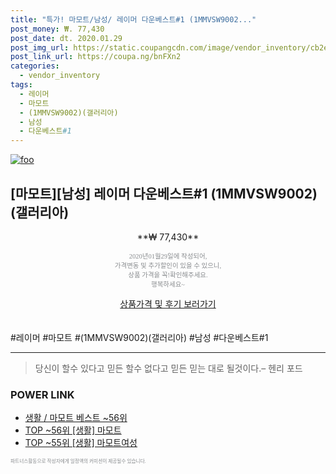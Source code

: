 ```yaml
--- 
title: "특가! 마모트/남성/ 레이머 다운베스트#1 (1MMVSW9002..." 
post_money: ₩. 77,430 
post_date: dt. 2020.01.29 
post_img_url: https://static.coupangcdn.com/image/vendor_inventory/cb2e/50bc71b19e5caeaac09d7e9235f401036ec2ef4521997f8e8e8e5b0a8b03.JPG 
post_link_url: https://coupa.ng/bnFXn2 
categories: 
  - vendor_inventory 
tags: 
  - 레이머 
  - 마모트 
  - (1MMVSW9002)(갤러리아) 
  - 남성 
  - 다운베스트#1 
--- 
```

[![foo](https://static.coupangcdn.com/image/vendor_inventory/cb2e/50bc71b19e5caeaac09d7e9235f401036ec2ef4521997f8e8e8e5b0a8b03.JPG)](https://coupa.ng/bnFXn2) 

## [마모트][남성] 레이머 다운베스트#1 (1MMVSW9002)(갤러리아) 
<p style="text-align: center;">**₩ 77,430**</p> 
<p style="text-align: center;"><span style="color: #898c8f; font-family: Georgia,Times,serif; font-size: 0.75em;">2020년01월29일에 작성되어, <br>가격변동 및 추가할인이 있을 수 있으니,<br> 상품 가격을 꼭!확인해주세요.<br>행복하세요~</span> 
</p>	 
<div markdown="0" style="text-align: center;"><a href="https://coupa.ng/bnFXn2" class="btn btn--success">상품가격 및 후기 보러가기</a></div> 
<br><br> 
  #레이머 #마모트 #(1MMVSW9002)(갤러리아) #남성 #다운베스트#1 
<hr> 

> 당신이 할수 있다고 믿든 할수 없다고 믿든 믿는 대로 될것이다.–  헨리 포드 


### POWER LINK

* <a href="https://blog.naver.com/santokki14/221788349548" target="_blank">생활 / 마모트 베스트 ~56위</a>
* <a href="https://blog.naver.com/an0733/221788349530" target="_blank"> TOP ~56위 [생활] 마모트</a>
* <a href="https://blog.naver.com/fasyy4321/221776167577" target="_blank"> TOP ~55위 [생활] 마모트여성</a>

<span style="color: #898c8f; font-family: Georgia,Times,serif; font-size: 0.55em;">파트너스활동으로 작성자에게 일정액의 커미션이 제공될수 있습니다.</span> 
